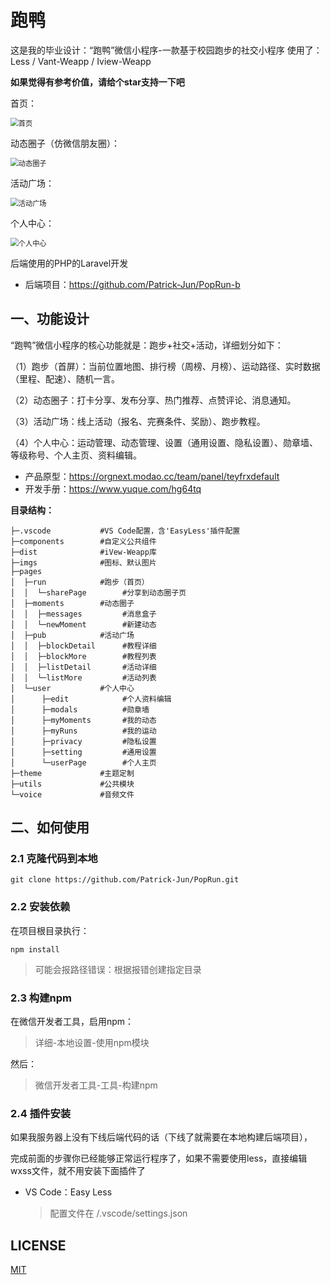 # 跑鸭

这是我的毕业设计：“跑鸭”微信小程序-一款基于校园跑步的社交小程序
使用了：Less / Vant-Weapp / Iview-Weapp

**如果觉得有参考价值，请给个star支持一下吧**

首页：

<img src="https://i.loli.net/2020/09/24/Iw6WB9vFMNGTDtx.jpg" alt="首页" style="zoom: 80%;" />

动态圈子（仿微信朋友圈）：

<img src="https://i.loli.net/2020/09/24/xbQN3gKmy9TVfrG.jpg" alt="动态圈子" style="zoom: 80%;" />

活动广场：

<img src="https://i.loli.net/2020/09/24/dcPpgH9TJXRnoBE.jpg" alt="活动广场" style="zoom: 80%;" />



个人中心：

<img src="https://i.loli.net/2020/09/24/gpoEsAklY1MGyd3.jpg" alt="个人中心" style="zoom: 80%;" />

后端使用的PHP的Laravel开发

- 后端项目：https://github.com/Patrick-Jun/PopRun-b

## 一、功能设计

“跑鸭”微信小程序的核心功能就是：跑步+社交+活动，详细划分如下：

（1）跑步（首屏）：当前位置地图、排行榜（周榜、月榜）、运动路径、实时数据（里程、配速）、随机一言。

（2）动态圈子：打卡分享、发布分享、热门推荐、点赞评论、消息通知。

（3）活动广场：线上活动（报名、完赛条件、奖励）、跑步教程。

（4）个人中心：运动管理、动态管理、设置（通用设置、隐私设置）、勋章墙、等级称号、个人主页、资料编辑。

- 产品原型：https://orgnext.modao.cc/team/panel/teyfrxdefault
- 开发手册：https://www.yuque.com/hg64tq

**目录结构：**

``` shell
├─.vscode           #VS Code配置，含'EasyLess'插件配置
├─components        #自定义公共组件
├─dist              #iVew-Weapp库
├─imgs              #图标、默认图片
├─pages
│  ├─run            #跑步（首页）
│  │  └─sharePage        #分享到动态圈子页
│  ├─moments        #动态圈子
│  │  ├─messages         #消息盒子
│  │  └─newMoment        #新建动态
│  ├─pub            #活动广场
│  │  ├─blockDetail      #教程详细
│  │  ├─blockMore        #教程列表
│  │  ├─listDetail       #活动详细
│  │  └─listMore         #活动列表
│  └─user           #个人中心
│      ├─edit            #个人资料编辑
│      ├─modals          #勋章墙
│      ├─myMoments       #我的动态
│      ├─myRuns          #我的运动
│      ├─privacy         #隐私设置
│      ├─setting         #通用设置
│      └─userPage        #个人主页
├─theme             #主题定制
├─utils             #公共模块
└─voice             #音频文件
```

## 二、如何使用

### 2.1 克隆代码到本地

``` shell
git clone https://github.com/Patrick-Jun/PopRun.git
```

### 2.2 安装依赖

在项目根目录执行：

``` shell
npm install
```

> 可能会报路径错误：根据报错创建指定目录

### 2.3 构建npm

在微信开发者工具，启用npm：

> 详细-本地设置-使用npm模块

然后：

> 微信开发者工具-工具-构建npm

### 2.4 插件安装

如果我服务器上没有下线后端代码的话（下线了就需要在本地构建后端项目），

完成前面的步骤你已经能够正常运行程序了，如果不需要使用less，直接编辑wxss文件，就不用安装下面插件了

- VS Code：Easy Less
  
  > 配置文件在 /.vscode/settings.json

## LICENSE

[MIT](LICENSE)
